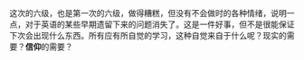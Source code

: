 这次的六级，也是第一次的六级，做得糟糕，但没有不会做时的各种情绪，说明一点，对于英语的某些早期遗留下来的问题消失了。这是一件好事，但不是很能保证下次会出现什么东西。所有应有所自觉的学习，这种自觉来自于什么呢？现实的需要？**信仰**的需要？